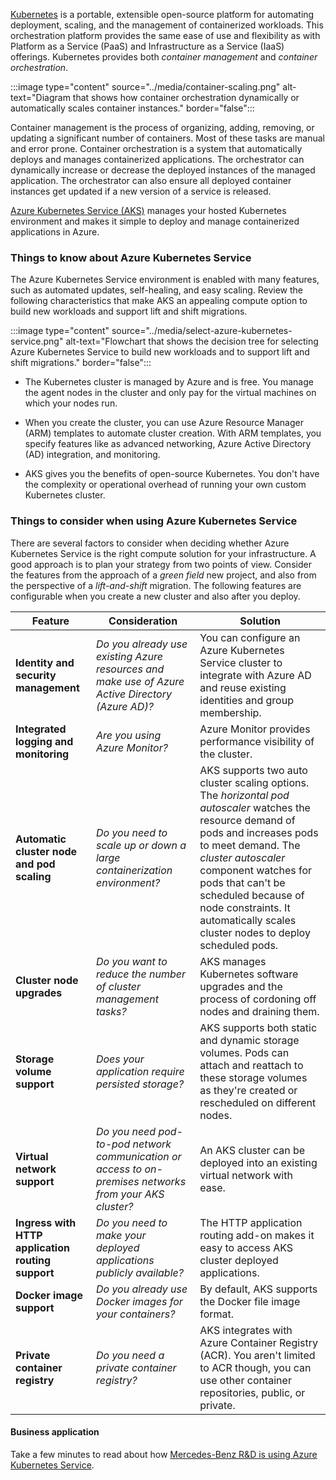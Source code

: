 [Kubernetes](https://azure.microsoft.com/topic/what-is-kubernetes/) is a portable, extensible open-source platform for automating deployment, scaling, and the management of containerized workloads. This orchestration platform provides the same ease of use and flexibility as with Platform as a Service (PaaS) and Infrastructure as a Service (IaaS) offerings. Kubernetes provides both _container management_ and _container orchestration_. 

:::image type="content" source="../media/container-scaling.png" alt-text="Diagram that shows how container orchestration dynamically or automatically scales container instances." border="false":::

Container management is the process of organizing, adding, removing, or updating a significant number of containers. Most of these tasks are manual and error prone. Container orchestration is a system that automatically deploys and manages containerized applications. The orchestrator can dynamically increase or decrease the deployed instances of the managed application. The orchestrator can also ensure all deployed container instances get updated if a new version of a service is released.

[Azure Kubernetes Service (AKS)](/azure/aks/intro-kubernetes) manages your hosted Kubernetes environment and makes it simple to deploy and manage containerized applications in Azure. 

### Things to know about Azure Kubernetes Service

The Azure Kubernetes Service environment is enabled with many features, such as automated updates, self-healing, and easy scaling. Review the following characteristics that make AKS an appealing compute option to build new workloads and support lift and shift migrations.   

:::image type="content" source="../media/select-azure-kubernetes-service.png" alt-text="Flowchart that shows the decision tree for selecting Azure Kubernetes Service to build new workloads and to support lift and shift migrations." border="false":::

- The Kubernetes cluster is managed by Azure and is free. You manage the agent nodes in the cluster and only pay for the virtual machines on which your nodes run.

- When you create the cluster, you can use Azure Resource Manager (ARM) templates to automate cluster creation. With ARM templates, you specify features like as advanced networking, Azure Active Directory (AD) integration, and monitoring. 

- AKS gives you the benefits of open-source Kubernetes. You don't have the complexity or operational overhead of running your own custom Kubernetes cluster.

### Things to consider when using Azure Kubernetes Service

There are several factors to consider when deciding whether Azure Kubernetes Service is the right compute solution for your infrastructure. A good approach is to plan your strategy from two points of view. Consider the features from the approach of a _green field_ new project, and also from the perspective of a _lift-and-shift_ migration. The following features are configurable when you create a new cluster and also after you deploy.

| Feature | Consideration | Solution |
| --- | --- | --- |
| **Identity and security management** | _Do you already use existing Azure resources and make use of Azure Active Directory (Azure AD)?_ | You can configure an Azure Kubernetes Service cluster to integrate with Azure AD and reuse existing identities and group membership. |
| **Integrated logging and monitoring** | _Are you using Azure Monitor?_ | Azure Monitor provides performance visibility of the cluster. |
| **Automatic cluster node and pod scaling** | _Do you need to scale up or down a large containerization environment?_ | AKS supports two auto cluster scaling options. The _horizontal pod autoscaler_ watches the resource demand of pods and increases pods to meet demand. The _cluster autoscaler_ component watches for pods that can't be scheduled because of node constraints. It automatically scales cluster nodes to deploy scheduled pods. |
| **Cluster node upgrades** | _Do you want to reduce the number of cluster management tasks?_ | AKS manages Kubernetes software upgrades and the process of cordoning off nodes and draining them. |
| **Storage volume support** | _Does your application require persisted storage?_ | AKS supports both static and dynamic storage volumes. Pods can attach and reattach to these storage volumes as they're created or rescheduled on different nodes. |
| **Virtual network support** | _Do you need pod-to-pod network communication or access to on-premises networks from your AKS cluster?_ | An AKS cluster can be deployed into an existing virtual network with ease. |
| **Ingress with HTTP application routing support** | _Do you need to make your deployed applications publicly available?_ | The HTTP application routing add-on makes it easy to access AKS cluster deployed applications. |
| **Docker image support** | _Do you already use Docker images for your containers?_ | By default, AKS supports the Docker file image format. |
| **Private container registry** | _Do you need a private container registry?_ | AKS integrates with Azure Container Registry (ACR). You aren't limited to ACR though, you can use other container repositories, public, or private. |

#### Business application

Take a few minutes to read about how [Mercedes-Benz R&D is using Azure Kubernetes Service](https://customers.microsoft.com/story/784791-mercedes-benz-r-and-d-creates-container-driven-cars-powered-by-microsoft-azure).